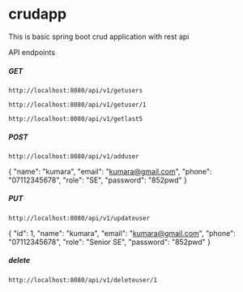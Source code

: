 # crudapp
 This is basic spring boot crud application with rest api

API endpoints

##### GET

`http://localhost:8080/api/v1/getusers`

`http://localhost:8080/api/v1/getuser/1`

`http://localhost:8080/api/v1/getlast5`

##### POST

`http://localhost:8080/api/v1/adduser`

{
        "name": "kumara",
        "email": "kumara@gmail.com",
        "phone": "07112345678",
        "role": "SE",
        "password": "852pwd"
}

##### PUT

`http://localhost:8080/api/v1/updateuser`

{
        "id": 1,
        "name": "kumara",
        "email": "kumara@gmail.com",
        "phone": "07112345678",
        "role": "Senior SE",
        "password": "852pwd"
}

##### delete

`http://localhost:8080/api/v1/deleteuser/1`

